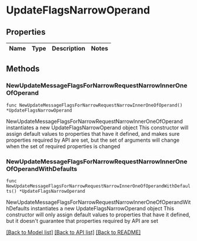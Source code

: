 # UpdateFlagsNarrowOperand

## Properties

Name | Type | Description | Notes
------------ | ------------- | ------------- | -------------

## Methods

### NewUpdateMessageFlagsForNarrowRequestNarrowInnerOneOfOperand

`func NewUpdateMessageFlagsForNarrowRequestNarrowInnerOneOfOperand() *UpdateFlagsNarrowOperand`

NewUpdateMessageFlagsForNarrowRequestNarrowInnerOneOfOperand instantiates a new UpdateFlagsNarrowOperand object
This constructor will assign default values to properties that have it defined,
and makes sure properties required by API are set, but the set of arguments
will change when the set of required properties is changed

### NewUpdateMessageFlagsForNarrowRequestNarrowInnerOneOfOperandWithDefaults

`func NewUpdateMessageFlagsForNarrowRequestNarrowInnerOneOfOperandWithDefaults() *UpdateFlagsNarrowOperand`

NewUpdateMessageFlagsForNarrowRequestNarrowInnerOneOfOperandWithDefaults instantiates a new UpdateFlagsNarrowOperand object
This constructor will only assign default values to properties that have it defined,
but it doesn't guarantee that properties required by API are set


[[Back to Model list]](../README.md#documentation-for-models) [[Back to API list]](../README.md#documentation-for-api-endpoints) [[Back to README]](../README.md)


